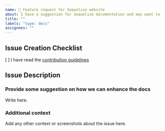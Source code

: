 ```yaml
---
name: 🐛 Feature request for Sequelize website
about: I have a suggestion for Sequelize documentation and may want to implement it
title: ""
labels: "type: docs"
assignees: ""
---
```


<!--
If you don't follow the issue template, your issue may be closed.
Please note this is an issue tracker, not a support forum.
For general questions, please use StackOverflow.
-->

## Issue Creation Checklist

[ ] I have read the [contribution guidelines](https://github.com/sequelize/sequelize/blob/main/CONTRIBUTING.md)

## Issue Description

### Provide some suggestion on how we can enhance the docs

Write here.

### Additional context

Add any other context or screenshots about the issue here.
